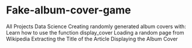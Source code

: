 # Fake-album-cover-game
All Projects Data Science
Creating randomly generated album covers with: 
Learn how to use the function display_cover 
Loading a random page from Wikipedia
Extracting the Title of the Article
Displaying the Album Cover
